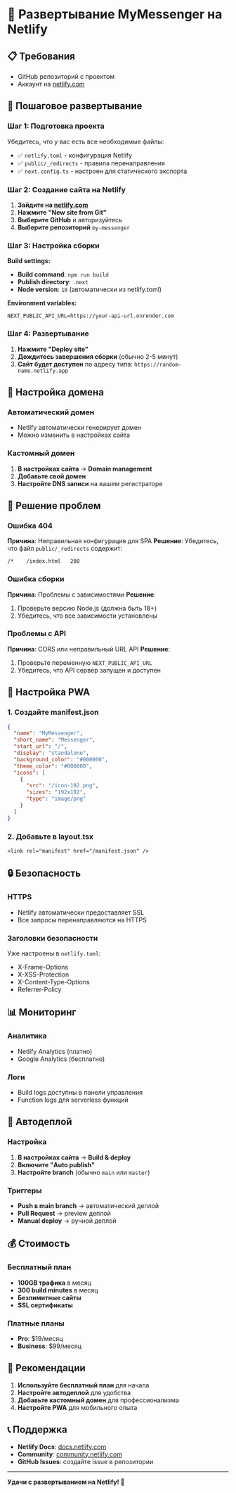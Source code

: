 # 🚀 Развертывание MyMessenger на Netlify

## 📋 Требования

- GitHub репозиторий с проектом
- Аккаунт на [netlify.com](https://netlify.com)

## 🎯 Пошаговое развертывание

### Шаг 1: Подготовка проекта

Убедитесь, что у вас есть все необходимые файлы:
- ✅ `netlify.toml` - конфигурация Netlify
- ✅ `public/_redirects` - правила перенаправления
- ✅ `next.config.ts` - настроен для статического экспорта

### Шаг 2: Создание сайта на Netlify

1. **Зайдите на [netlify.com](https://netlify.com)**
2. **Нажмите "New site from Git"**
3. **Выберите GitHub** и авторизуйтесь
4. **Выберите репозиторий** `my-messenger`

### Шаг 3: Настройка сборки

**Build settings:**
- **Build command**: `npm run build`
- **Publish directory**: `.next`
- **Node version**: `18` (автоматически из netlify.toml)

**Environment variables:**
```
NEXT_PUBLIC_API_URL=https://your-api-url.onrender.com
```

### Шаг 4: Развертывание

1. **Нажмите "Deploy site"**
2. **Дождитесь завершения сборки** (обычно 2-5 минут)
3. **Сайт будет доступен** по адресу типа: `https://random-name.netlify.app`

## 🔧 Настройка домена

### Автоматический домен
- Netlify автоматически генерирует домен
- Можно изменить в настройках сайта

### Кастомный домен
1. **В настройках сайта** → **Domain management**
2. **Добавьте свой домен**
3. **Настройте DNS записи** на вашем регистраторе

## 🚨 Решение проблем

### Ошибка 404
**Причина**: Неправильная конфигурация для SPA
**Решение**: Убедитесь, что файл `public/_redirects` содержит:
```
/*    /index.html   200
```

### Ошибка сборки
**Причина**: Проблемы с зависимостями
**Решение**: 
1. Проверьте версию Node.js (должна быть 18+)
2. Убедитесь, что все зависимости установлены

### Проблемы с API
**Причина**: CORS или неправильный URL API
**Решение**:
1. Проверьте переменную `NEXT_PUBLIC_API_URL`
2. Убедитесь, что API сервер запущен и доступен

## 📱 Настройка PWA

### 1. Создайте manifest.json
```json
{
  "name": "MyMessenger",
  "short_name": "Messenger",
  "start_url": "/",
  "display": "standalone",
  "background_color": "#000000",
  "theme_color": "#000000",
  "icons": [
    {
      "src": "/icon-192.png",
      "sizes": "192x192",
      "type": "image/png"
    }
  ]
}
```

### 2. Добавьте в layout.tsx
```tsx
<link rel="manifest" href="/manifest.json" />
```

## 🔒 Безопасность

### HTTPS
- Netlify автоматически предоставляет SSL
- Все запросы перенаправляются на HTTPS

### Заголовки безопасности
Уже настроены в `netlify.toml`:
- X-Frame-Options
- X-XSS-Protection
- X-Content-Type-Options
- Referrer-Policy

## 📊 Мониторинг

### Аналитика
- Netlify Analytics (платно)
- Google Analytics (бесплатно)

### Логи
- Build logs доступны в панели управления
- Function logs для serverless функций

## 🚀 Автодеплой

### Настройка
1. **В настройках сайта** → **Build & deploy**
2. **Включите "Auto publish"**
3. **Настройте branch** (обычно `main` или `master`)

### Триггеры
- **Push в main branch** → автоматический деплой
- **Pull Request** → preview деплой
- **Manual deploy** → ручной деплой

## 💰 Стоимость

### Бесплатный план
- **100GB трафика** в месяц
- **300 build minutes** в месяц
- **Безлимитные сайты**
- **SSL сертификаты**

### Платные планы
- **Pro**: $19/месяц
- **Business**: $99/месяц

## 🎯 Рекомендации

1. **Используйте бесплатный план** для начала
2. **Настройте автодеплой** для удобства
3. **Добавьте кастомный домен** для профессионализма
4. **Настройте PWA** для мобильного опыта

## 📞 Поддержка

- **Netlify Docs**: [docs.netlify.com](https://docs.netlify.com)
- **Community**: [community.netlify.com](https://community.netlify.com)
- **GitHub Issues**: создайте issue в репозитории

---

**Удачи с развертыванием на Netlify! 🚀**
